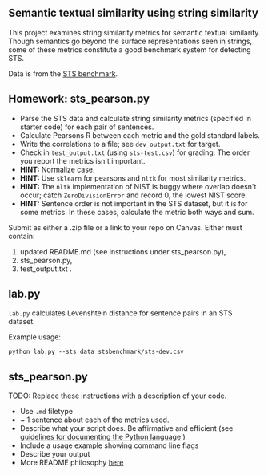 Semantic textual similarity using string similarity
---------------------------------------------------

This project examines string similarity metrics for semantic textual similarity.
Though semantics go beyond the surface representations seen in strings, some of these
metrics constitute a good benchmark system for detecting STS.


Data is from the [STS benchmark](http://ixa2.si.ehu.es/stswiki/index.php/STSbenchmark).

## Homework: sts_pearson.py

* Parse the STS data and calculate string similarity metrics (specified in starter code)
for each pair of sentences. 
* Calculate Pearsons R between each metric and the gold standard labels.
* Write the correlations to a file; see `dev_output.txt` for target.
* Check in `test_output.txt` (using `sts-test.csv`) for grading. The order you report the metrics isn't important.
* **HINT:** Normalize case.
* **HINT:** Use `sklearn` for pearsons and `nltk` for most similarity metrics.
* **HINT:** The `nltk` implementation of NIST is buggy where overlap doesn't occur; catch `ZeroDivisionError` 
and record 0, the lowest NIST score.
* **HINT:** Sentence order is not important in the STS dataset, but it is for some metrics.
In these cases, calculate the metric both ways and sum.

Submit as either a .zip file or a link to your repo on Canvas. Either must contain: 
1. updated README.md (see instructions under sts_pearson.py), 
2. sts_pearson.py, 
3. test_output.txt .

## lab.py

`lab.py` calculates Levenshtein distance for sentence pairs in an STS dataset.

Example usage:

`python lab.py --sts_data stsbenchmark/sts-dev.csv`

## sts_pearson.py

TODO: Replace these instructions with a description of your code.
* Use `.md` filetype
* ~ 1 sentence about each of the metrics used.
* Describe what your script does. Be affirmative and efficient 
(see [guidelines for documenting the Python language]( 
https://devguide.python.org/documenting/#affirmative-tone) )
* Include a usage example showing command line flags
* Describe your output
* More README philosophy [here](https://bulldogjob.com/news/449-how-to-write-a-good-readme-for-your-github-project) 
